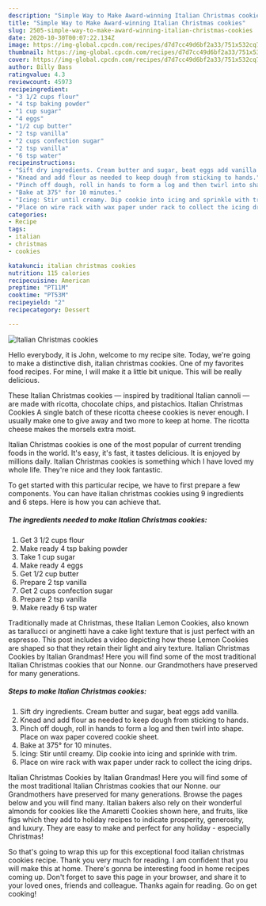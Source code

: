 ```yaml
---
description: "Simple Way to Make Award-winning Italian Christmas cookies"
title: "Simple Way to Make Award-winning Italian Christmas cookies"
slug: 2505-simple-way-to-make-award-winning-italian-christmas-cookies
date: 2020-10-30T00:07:22.134Z
image: https://img-global.cpcdn.com/recipes/d7d7cc49d6bf2a33/751x532cq70/italian-christmas-cookies-recipe-main-photo.jpg
thumbnail: https://img-global.cpcdn.com/recipes/d7d7cc49d6bf2a33/751x532cq70/italian-christmas-cookies-recipe-main-photo.jpg
cover: https://img-global.cpcdn.com/recipes/d7d7cc49d6bf2a33/751x532cq70/italian-christmas-cookies-recipe-main-photo.jpg
author: Billy Bass
ratingvalue: 4.3
reviewcount: 45973
recipeingredient:
- "3 1/2 cups flour"
- "4 tsp baking powder"
- "1 cup sugar"
- "4 eggs"
- "1/2 cup butter"
- "2 tsp vanilla"
- "2 cups confection sugar"
- "2 tsp vanilla"
- "6 tsp water"
recipeinstructions:
- "Sift dry ingredients. Cream butter and sugar, beat eggs add vanilla."
- "Knead and add flour as needed to keep dough from sticking to hands."
- "Pinch off dough, roll in hands to form a log and then twirl into shape. Place on wax paper covered cookie sheet."
- "Bake at 375° for 10 minutes."
- "Icing: Stir until creamy. Dip cookie into icing and sprinkle with trim."
- "Place on wire rack with wax paper under rack to collect the icing drips."
categories:
- Recipe
tags:
- italian
- christmas
- cookies

katakunci: italian christmas cookies 
nutrition: 115 calories
recipecuisine: American
preptime: "PT11M"
cooktime: "PT53M"
recipeyield: "2"
recipecategory: Dessert

---
```



![Italian Christmas cookies](https://img-global.cpcdn.com/recipes/d7d7cc49d6bf2a33/751x532cq70/italian-christmas-cookies-recipe-main-photo.jpg)

Hello everybody, it is John, welcome to my recipe site. Today, we're going to make a distinctive dish, italian christmas cookies. One of my favorites food recipes. For mine, I will make it a little bit unique. This will be really delicious.

These Italian Christmas cookies — inspired by traditional Italian cannoli — are made with ricotta, chocolate chips, and pistachios. Italian Christmas Cookies A single batch of these ricotta cheese cookies is never enough. I usually make one to give away and two more to keep at home. The ricotta cheese makes the morsels extra moist.

Italian Christmas cookies is one of the most popular of current trending foods in the world. It's easy, it's fast, it tastes delicious. It is enjoyed by millions daily. Italian Christmas cookies is something which I have loved my whole life. They're nice and they look fantastic.


To get started with this particular recipe, we have to first prepare a few components. You can have italian christmas cookies using 9 ingredients and 6 steps. Here is how you can achieve that.

<!--inarticleads1-->

##### The ingredients needed to make Italian Christmas cookies:

1. Get 3 1/2 cups flour
1. Make ready 4 tsp baking powder
1. Take 1 cup sugar
1. Make ready 4 eggs
1. Get 1/2 cup butter
1. Prepare 2 tsp vanilla
1. Get 2 cups confection sugar
1. Prepare 2 tsp vanilla
1. Make ready 6 tsp water


Traditionally made at Christmas, these Italian Lemon Cookies, also known as tarallucci or anginetti have a cake light texture that is just perfect with an espresso. This post includes a video depicting how these Lemon Cookies are shaped so that they retain their light and airy texture. Italian Christmas Cookies by Italian Grandmas! Here you will find some of the most traditional Italian Christmas cookies that our Nonne. our Grandmothers have preserved for many generations. 

<!--inarticleads2-->

##### Steps to make Italian Christmas cookies:

1. Sift dry ingredients. Cream butter and sugar, beat eggs add vanilla.
1. Knead and add flour as needed to keep dough from sticking to hands.
1. Pinch off dough, roll in hands to form a log and then twirl into shape. Place on wax paper covered cookie sheet.
1. Bake at 375° for 10 minutes.
1. Icing: Stir until creamy. Dip cookie into icing and sprinkle with trim.
1. Place on wire rack with wax paper under rack to collect the icing drips.


Italian Christmas Cookies by Italian Grandmas! Here you will find some of the most traditional Italian Christmas cookies that our Nonne. our Grandmothers have preserved for many generations. Browse the pages below and you will find many. Italian bakers also rely on their wonderful almonds for cookies like the Amaretti Cookies shown here, and fruits, like figs which they add to holiday recipes to indicate prosperity, generosity, and luxury. They are easy to make and perfect for any holiday - especially Christmas! 

So that's going to wrap this up for this exceptional food italian christmas cookies recipe. Thank you very much for reading. I am confident that you will make this at home. There's gonna be interesting food in home recipes coming up. Don't forget to save this page in your browser, and share it to your loved ones, friends and colleague. Thanks again for reading. Go on get cooking!
